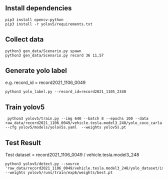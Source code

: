 ## Install dependencies
```
pip3 install opencv-python
pip3 install -r yolov5/requirements.txt
```

## Collect data
```
python3 gen_data/Scenario.py spawn
python3 gen_data/Scenario.py record 36 11,57
```
## Generate yolo label
e.g. record_id = record2021_1106_0049
```
python3 yolo_label.py --record_id=record2021_1105_2340
```

## Train yolov5
```
 python3 yolov5/train.py --img 640 --batch 8 --epochs 100 --data raw_data/record2021_1106_0049/vehicle.tesla.model3_248/yolo_coco_carla.yaml --cfg yolov5/models/yolov5s.yaml  --weights yolov5s.pt
```

## Test Result
Test dataset = record2021_1106_0049 / vehicle.tesla.model3_248
```
python3 yolov5/detect.py --source 'raw_data/record2021_1106_0049/vehicle.tesla.model3_248/yolo_dataset/images/train/*.jpg' --weights yolov5/runs/train/exp6/weights/best.pt 
```